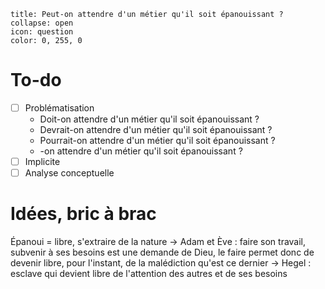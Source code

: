 ```ad-help
title: Peut-on attendre d'un métier qu'il soit épanouissant ?
collapse: open
icon: question
color: 0, 255, 0
```

# To-do
- [ ] Problématisation
	- Doit-on attendre d'un métier qu'il soit épanouissant ?
	- Devrait-on attendre d'un métier qu'il soit épanouissant ?
	- Pourrait-on attendre d'un métier qu'il soit épanouissant ?
	- -on attendre d'un métier qu'il soit épanouissant ?
- [ ] Implicite
- [ ] Analyse conceptuelle

# Idées, bric à brac
Épanoui = libre, s'extraire de la nature
-> Adam et Ève : faire son travail, subvenir à ses besoins est une demande de Dieu, le faire permet donc de devenir libre, pour l'instant, de la malédiction qu'est ce dernier
-> Hegel : esclave qui devient libre de l'attention des autres et de ses besoins